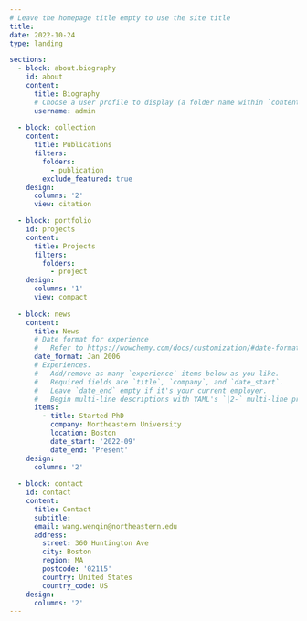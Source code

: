 ```yaml
---
# Leave the homepage title empty to use the site title
title:
date: 2022-10-24
type: landing

sections:
  - block: about.biography
    id: about
    content:
      title: Biography
      # Choose a user profile to display (a folder name within `content/authors/`)
      username: admin
    
  - block: collection
    content:
      title: Publications
      filters:
        folders:
          - publication
        exclude_featured: true
    design:
      columns: '2'
      view: citation

  - block: portfolio
    id: projects
    content:
      title: Projects
      filters:
        folders:
          - project
    design:
      columns: '1'
      view: compact
    
  - block: news
    content:
      title: News
      # Date format for experience
      #   Refer to https://wowchemy.com/docs/customization/#date-format
      date_format: Jan 2006
      # Experiences.
      #   Add/remove as many `experience` items below as you like.
      #   Required fields are `title`, `company`, and `date_start`.
      #   Leave `date_end` empty if it's your current employer.
      #   Begin multi-line descriptions with YAML's `|2-` multi-line prefix.
      items:
        - title: Started PhD
          company: Northeastern University
          location: Boston
          date_start: '2022-09'
          date_end: 'Present'
    design:
      columns: '2'
 
  - block: contact
    id: contact
    content:
      title: Contact
      subtitle:
      email: wang.wenqin@northeastern.edu
      address:
        street: 360 Huntington Ave
        city: Boston
        region: MA
        postcode: '02115'
        country: United States
        country_code: US
    design:
      columns: '2'
---
```

